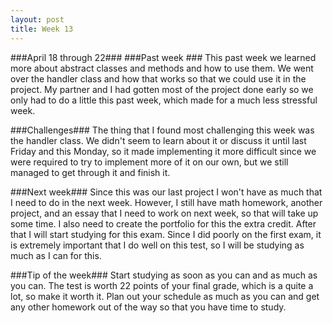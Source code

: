 ```yaml
---
layout: post
title: Week 13
---
```


###April 18 through 22###
###Past week ###
This past week we learned more about abstract classes and methods and how to use them. We went over the handler class and how that works so that we could use it in the project. My partner and I had gotten most of the project done early so we only had to do a little this past week, which made for a much less stressful week. 

###Challenges###
The thing that I found most challenging this week was the handler class. We didn't seem to learn about it or discuss it until last Friday and this Monday, so it made implementing it more difficult since we were required to try to implement more of it on our own, but we still managed to get through it and finish it.

###Next week###
Since this was our last project I won't have as much that I need to do in the next week. However, I still have math homework, another project, and an essay that I need to work on next week, so that will take up some time. I also need to create the portfolio for this the extra credit. After that I will start studying for this exam. Since I did poorly on the first exam, it is extremely important that I do well on this test, so I will be studying as much as I can for this.

###Tip of the week###
Start studying as soon as you can and as much as you can. The test is worth 22 points of your final grade, which is a quite a lot, so make it worth it. Plan out your schedule as much as you can and get any other homework out of the way so that you have time to study.

